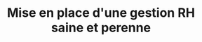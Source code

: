 ---
tags: cards
title: Mise en place d'une gestion RH saine et perenne
wrapColor: yellow_wrap
bgColor:  bg_yellow
textColor: blue
image: /img/mise_en_place.png
altImage: Gestion RH
jqueryClass: gestion
description: Transmettre notre savoir-faire par des outils et de la formation
descriptionListItem: ["Référentiels RH","Tableaux de bord", "Montée en compétence des ressources","GPEC, gestion prévisionnelle des emplois et compétences"]
---